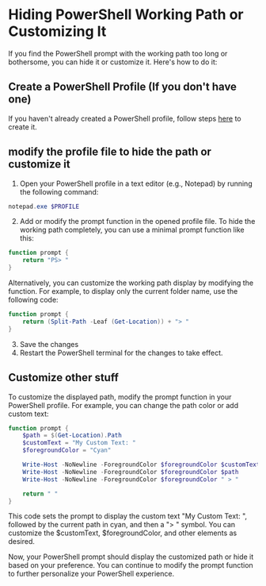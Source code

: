 # Hiding PowerShell Working Path or Customizing It

If you find the PowerShell prompt with the working path too long or bothersome, you can hide it or customize it. Here's how to do it:

## Create a PowerShell Profile (If you don't have one)

If you haven't already created a PowerShell profile, follow steps [here](https://github.com/Seppohto/OllieOver/blob/main/Creating%20a%20PowerShell%20Profile%20and%20Adding%20a%20HelloWorld%20Function.MD) to create it.

## modify the profile file to hide the path or customize it

1. Open your PowerShell profile in a text editor (e.g., Notepad) by running the following command:
```powershell
notepad.exe $PROFILE
```
2. Add or modify the prompt function in the opened profile file. To hide the working path completely, you can use a minimal prompt function like this:

```powershell
function prompt {
    return "PS> "
}
```

Alternatively, you can customize the working path display by modifying the function. For example, to display only the current folder name, use the following code:
```powershell
function prompt {
    return (Split-Path -Leaf (Get-Location)) + "> "
}
```
3. Save the changes
4. Restart the PowerShell terminal for the changes to take effect.

## Customize other stuff

To customize the displayed path, modify the prompt function in your PowerShell profile. For example, you can change the path color or add custom text:

```powershell
function prompt {
    $path = $(Get-Location).Path
    $customText = "My Custom Text: "
    $foregroundColor = "Cyan"

    Write-Host -NoNewline -ForegroundColor $foregroundColor $customText
    Write-Host -NoNewline -ForegroundColor $foregroundColor $path
    Write-Host -NoNewline -ForegroundColor $foregroundColor " > "

    return " "
}
```
This code sets the prompt to display the custom text "My Custom Text: ", followed by the current path in cyan, and then a "> " symbol. You can customize the $customText, $foregroundColor, and other elements as desired.

Now, your PowerShell prompt should display the customized path or hide it based on your preference. You can continue to modify the prompt function to further personalize your PowerShell experience.